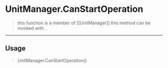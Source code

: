# UnitManager.CanStartOperation
> this function is a member of [[UnitManager]]
> this method can be invoked with `.`
-----
## Usage
> UnitManager.CanStartOperation()
